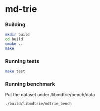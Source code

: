 # md-trie

### Building

```bash
mkdir build
cd build
cmake ..
make
```

### Running tests

```bash
make test
```

### Running benchmark

Put the dataset under /libmdtrie/bench/data
```bash
./build/libmdtrie/mdtrie_bench
```
